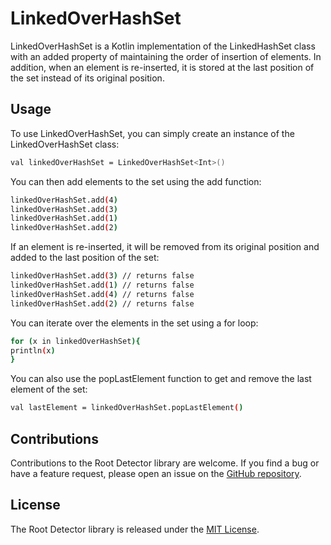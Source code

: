 # LinkedOverHashSet

LinkedOverHashSet is a Kotlin implementation of the LinkedHashSet class with an added property of
maintaining the order of insertion of elements. In addition, when an element is re-inserted, it is
stored at the last position of the set instead of its original position.

## Usage

To use LinkedOverHashSet, you can simply create an instance of the LinkedOverHashSet class:

```bash
val linkedOverHashSet = LinkedOverHashSet<Int>()
```

You can then add elements to the set using the add function:

```bash
linkedOverHashSet.add(4)
linkedOverHashSet.add(3)
linkedOverHashSet.add(1)
linkedOverHashSet.add(2)
```

If an element is re-inserted, it will be removed from its original position and added to the last
position of the set:

```bash
linkedOverHashSet.add(3) // returns false
linkedOverHashSet.add(1) // returns false
linkedOverHashSet.add(4) // returns false
linkedOverHashSet.add(2) // returns false
```

You can iterate over the elements in the set using a for loop:

```bash
for (x in linkedOverHashSet){
println(x)
}
```

You can also use the popLastElement function to get and remove the last element of the set:

```bash
val lastElement = linkedOverHashSet.popLastElement()
```

## Contributions

Contributions to the Root Detector library are welcome. If you find a bug or have a feature request,
please open an issue on the [GitHub repository](https://github.com/thesarangal/LinkedOverHashSet).

## License

The Root Detector library is released under the [MIT License](https://opensource.org/licenses/MIT).